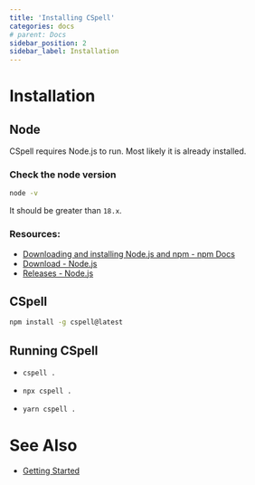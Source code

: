 ```yaml
---
title: 'Installing CSpell'
categories: docs
# parent: Docs
sidebar_position: 2
sidebar_label: Installation
---
```


# Installation

## Node

CSpell requires Node.js to run. Most likely it is already installed.

### **Check the node version**

```sh
node -v
```

It should be greater than `18.x`.

### Resources:

- [Downloading and installing Node.js and npm - npm Docs](https://docs.npmjs.com/downloading-and-installing-node-js-and-npm)
- [Download - Node.js](https://nodejs.org/en/download/)
- [Releases - Node.js](https://nodejs.org/en/about/releases/)

## CSpell

```sh npm2yarn
npm install -g cspell@latest
```

## Running CSpell

- ```sh
  cspell .
  ```
- ```sh
  npx cspell .
  ```
- ```sh
  yarn cspell .
  ```

# See Also

- [Getting Started](./getting-started)

